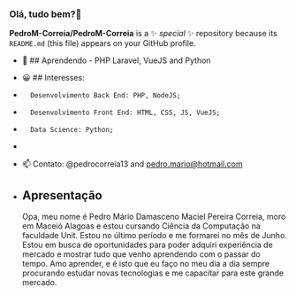 ### Olá, tudo bem?👋


**PedroM-Correia/PedroM-Correia** is a ✨ _special_ ✨ repository because its `README.md` (this file) appears on your GitHub profile.

<!--- 🔭 I’m currently working on ... -->
- 🌱 ## Aprendendo - PHP Laravel, VueJS and Python
- 😀 ## Interesses: 
-       Desenvolvimento Back End: PHP, NodeJS;
-       Desenvolvimento Front End: HTML, CSS, JS, VueJS;
-       Data Science: Python;
-               
- 📫 Contato: @pedrocorreia13 and pedro.mario@hotmail.com


- ## Apresentação

  Opa, meu nome é Pedro Mário Damasceno Maciel Pereira Correia, moro em Maceió Alagoas e estou cursando Ciência da Computação na faculdade Unit. Estou no último período e me formarei no mês de Junho. Estou em busca de oportunidades para poder adquiri experiência de mercado e mostrar tudo que venho aprendendo com o passar do tempo. Amo aprender, e é isto que eu faço no meu dia a dia sempre procurando estudar novas tecnologias e me capacitar para este grande mercado. 
